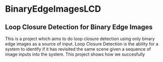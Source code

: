 # BinaryEdgeImagesLCD
## Loop Closure Detection for Binary Edge Images
This is a project which aims to do loop closure detection using only binary edge images as a source of input. Loop Closure Detection is the ability for a system to identify if it has revisited the same scene given a sequence of image inputs into the system. This project shows how we succesfully 

